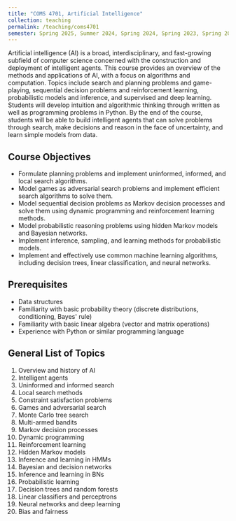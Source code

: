 ```yaml
---
title: "COMS 4701, Artificial Intelligence"
collection: teaching
permalink: /teaching/coms4701
semester: Spring 2025, Summer 2024, Spring 2024, Spring 2023, Spring 2022, Summer 2021, Fall 2020, Fall 2019, Fall 2018
---
```


Artificial intelligence (AI) is a broad, interdisciplinary, and fast-growing subfield of computer science concerned with the construction and deployment of intelligent agents. This course provides an overview of the methods and applications of AI, with a focus on algorithms and computation. Topics include search and planning problems and game-playing, sequential decision problems and reinforcement learning, probabilistic models and inference, and supervised and deep learning. Students will develop intuition and algorithmic thinking through written as well as programming problems in Python. By the end of the course, students will be able to build intelligent agents that can solve problems through search, make decisions and reason in the face of uncertainty, and learn simple models from data.

## Course Objectives
- Formulate planning problems and implement uninformed, informed, and local search algorithms.
- Model games as adversarial search problems and implement efficient search algorithms to solve them.
- Model sequential decision problems as Markov decision processes and solve them using dynamic programming and reinforcement learning methods.
- Model probabilistic reasoning problems using hidden Markov models and Bayesian networks.
- Implement inference, sampling, and learning methods for probabilistic models.
- Implement and effectively use common machine learning algorithms, including decision trees, linear classification, and neural networks.

## Prerequisites
- Data structures
- Familiarity with basic probability theory (discrete distributions, conditioning, Bayes' rule)
- Familiarity with basic linear algebra (vector and matrix operations)
- Experience with Python or similar programming language

## General List of Topics
1. Overview and history of AI
2. Intelligent agents
3. Uninformed and informed search
4. Local search methods
5. Constraint satisfaction problems
6. Games and adversarial search
7. Monte Carlo tree search
8. Multi-armed bandits
9. Markov decision processes
10. Dynamic programming
11. Reinforcement learning
12. Hidden Markov models
13. Inference and learning in HMMs
14. Bayesian and decision networks
15. Inference and learning in BNs
16. Probabilistic learning
17. Decision trees and random forests
18. Linear classifiers and perceptrons
19. Neural networks and deep learning
20. Bias and fairness

